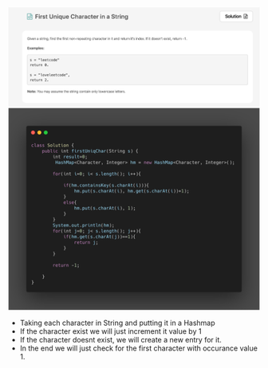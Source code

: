 <img src="./Questions/First_Unique_Character_In_A_String.png">
<img src="./Solutions/Fist_Unique_Character_In_A_String.png">

* Taking each character in String and putting it in a Hashmap
* If the character exist we will just increment it value by 1
* If the character doesnt exist, we will create a new entry for it.
* In the end we will just check for the first character with occurance value 1.